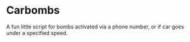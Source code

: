 # Carbombs

A fun little script for bombs activated via a phone number, or if car goes under a specified speed.
